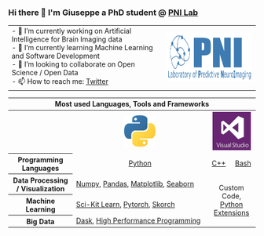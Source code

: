 ### Hi there 👋 I'm Giuseppe a PhD student @ <a href="https://pni-lab.github.io/">PNI Lab</a>

<table>
 <tr>
    <td colspan=2> 
     - 🔭 I’m currently working on Artificial Intelligence for Brain Imaging data <br>
     - 🌱 I’m currently learning Machine Learning and Software Development <br>
     - 👯 I’m looking to collaborate on Open Science / Open Data <br>
     - 📫 How to reach me: <a href="https://twitter.com/g_gallitto">Twitter</a><br>
    </td>
    <td><img src="logo_long_transparent_small.png" width=320 height=100></td>
 </tr>
</table>

<table>
  
  <tr>
    <th colspan=4>Most used Languages, Tools and Frameworks</th>
  </tr>
  <tr>
    <th></th>
    <th><img src="python_logo.png" width=64 height=64></th>
    <th colspan=2><img src="vs.jpeg" width=78 height=78></th>
  </tr>
  <tr>
   <th>Programming Languages</th>
    <td align=center width="260"><a href="https://www.python.org/">Python</a></td>
    <td align=center><a href="https://docs.microsoft.com/en-us/cpp/cpp/?view=msvc-170">C++</a></td>
    <td align=center><a href="https://tiswww.case.edu/php/chet/bash/bashtop.html">Bash</a></td>
  </tr>
  <tr>
    <th>Data Processing / Visualization</th>
    <td><a href="https://numpy.org/">Numpy</a>, 
     <a href="https://pandas.pydata.org/">Pandas</a>, 
     <a href="https://matplotlib.org/">Matplotlib</a>, 
     <a href="https://seaborn.pydata.org/">Seaborn</a>
    <td align=center colspan=2 rowspan=3>Custom Code, <br> <a href="https://docs.microsoft.com/en-us/visualstudio/python/working-with-c-cpp-python-in-visual-studio?view=vs-2022">Python Extensions</a></td>
  </tr>
  <tr>
    <th>Machine Learning</th>
    <td><a href="https://scikit-learn.org/stable/index.html">Sci-Kit Learn</a>, 
     <a href="https://pytorch.org/">Pytorch</a>, 
     <a href="https://skorch.readthedocs.io/en/stable/">Skorch</a>
  </tr>
  <tr>
    <th>Big Data</th>
    <td><a href="https://dask.org/">Dask</a>,
     <a href="https://en.wikipedia.org/wiki/Program_optimization">High Performance Programming</a>
  </tr>
</table> 
